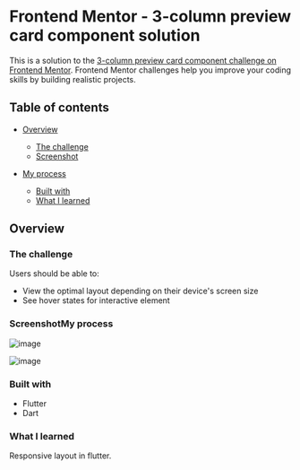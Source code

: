 
# Frontend Mentor - 3-column preview card component solution

This is a solution to the [3-column preview card component challenge on Frontend Mentor](https://www.frontendmentor.io/challenges/3column-preview-card-component-pH92eAR2-). Frontend Mentor challenges help you improve your coding skills by building realistic projects.

## Table of contents

- [Overview](#overview)

  - [The challenge](#the-challenge)
  - [Screenshot](#screenshot)
- [My process](#my-process)

  - [Built with](#built-with)
  - [What I learned](#what-i-learned)

## Overview

### The challenge

Users should be able to:

- View the optimal layout depending on their device's screen size
- See hover states for interactive element

### ScreenshotMy process

![image](https://github.com/sousa-p/simple_cards_front_end_mentor/assets/97417230/2de8a2f7-2ffa-4bde-9627-0ac37062d8ff)

![image](https://github.com/sousa-p/simple_cards_front_end_mentor/assets/97417230/079a0af9-7464-474a-abc3-da016313d611)

### Built with

- Flutter
- Dart

### What I learned

Responsive layout in flutter.
